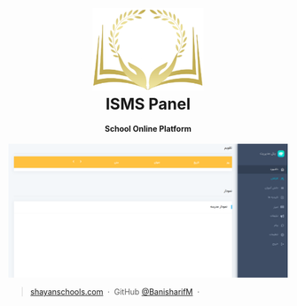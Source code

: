 <h1 align="center">
  <br>
  <a href="http://shayanschools.com"><img src="./ISMS-panel/assets/images/widget/logo.png" alt="ISMS Panel" width="200"></a>
  <br>
  ISMS Panel
  <br>
</h1>

<h4 align="center">School Online Platform</h4>

![screenshot](/ISMS-panel/assets/images/widget/Panel%20View.png)

> [shayanschools.com](http://shayanschools.com/) &nbsp;&middot;&nbsp;
> GitHub [@BanisharifM](https://github.com/BanisaharifM) &nbsp;&middot;&nbsp;
